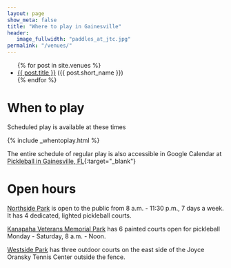 ```yaml
---
layout: page
show_meta: false
title: "Where to play in Gainesville"
header:
   image_fullwidth: "paddles_at_jtc.jpg"
permalink: "/venues/"
---
```

<ul>
    {% for post in site.venues %}
    <li><a href="{{ site.url }}{{ site.baseurl }}{{ post.url }}">{{ post.title }}</a> ({{ post.short_name }})</li>
    {% endfor %}
</ul>

<h1>When to play</h1>

<p>Scheduled play is available at these times</p>

{% include _whentoplay.html %}

The entire schedule of regular play is also accessible in Google Calendar at [Pickleball in Gainesville, FL](https://calendar.google.com/calendar/embed?height=600&wkst=1&bgcolor=%23ffffff&ctz=America%2FNew_York&src=dDNicXY4MjZiMTUyOWJibWFwbzRwbGYwcmNAZ3JvdXAuY2FsZW5kYXIuZ29vZ2xlLmNvbQ&color=%23E4C441&showDate=0&showPrint=0&mode=WEEK&title=Pickleball%20in%20Gainesville%2C%20FL&showNav=0&showTabs=0&showCalendars=0&showTz=0){:target="_blank"}

<h1>Open hours</h1>

<p><a href="/venues/northside/">Northside Park</a> is open to the public from 8 a.m. - 11:30 p.m., 7 days a week. It has 4 dedicated, lighted pickleball courts.</p>

<p><a href="/venues/veterans/">Kanapaha Veterans Memorial Park</a> has 6 painted courts open for pickleball Monday - Saturday, 8 a.m. - Noon. </p>

<p><a href="/venues/westside/">Westside Park</a> has three outdoor courts on the east side of the Joyce Oransky Tennis Center outside the fence.</p>
